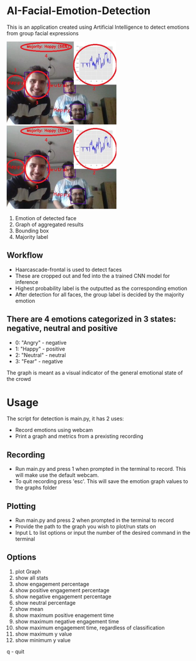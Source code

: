 # AI-Facial-Emotion-Detection
This is an application created using Artificial Intelligence to detect emotions from group facial expressions

<img src="./figs/example2.png" width="300" class="center">

<img src="./figs/example2.png" width="300" class="center">

1. Emotion of detected face
2. Graph of aggregated results
3. Bounding box
4. Majority label

## Workflow

- Haarcascade-frontal is used to detect faces
- These are cropped out and fed into the a trained CNN model for inference
- Highest probability label is the outputted as the corresponding emotion
- After detection for all faces, the group label is decided by the majority emotion


## There are 4 emotions categorized in 3 states: negative, neutral and positive

* 0: "Angry" - negative
* 1: "Happy" - positive
* 2: "Neutral" - neutral
* 3: "Fear" - negative

The graph is meant as a visual indicator of the general emotional state of the crowd

# Usage

The script for detection is main.py, it has 2 uses:

* Record emotions using webcam
* Print a graph and metrics from a prexisting recording

## Recording

* Run main.py and press 1 when prompted in the terminal to record. This will make use the default webcam.
* To quit recording press 'esc'. This will save the emotion graph values to the graphs folder

## Plotting

* Run main.py and press 2 when prompted in the terminal to record
* Provide the path to the graph you wish to plot/run stats on
* Input L to list options or input the number of the desired command in the terminal

## Options

1. plot Graph
2. show all stats
3. show engagement percentage
4. show positive engagement percentage
5. show negative engagement percentage
6. show neutral percentage
7. show mean
8. show maximum positive enagement time
9. show maximum negative engagement time
10. show maximum engagement time, regardless of classification
11. show maximum y value
12. show minimum y value

q - quit




